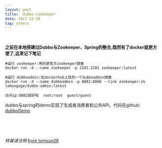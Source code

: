 ```yaml
---
layout: post
title:  dubbo-zookeeper 
date: 2017-12-20
tag: others
---
```


<br>

**之前在本地搭建过Dubbo与Zookeeper、Spring的整合,既然有了docker就更方便了,这里记下笔记**  

````
#运行 zookeeper:用的是官方zookeeper镜像
docker run -d --name zookeeper -p 2181:2181 zookeeper:latest

#运行 dubboadmin:在dockerhub上找的一个dubboadmin镜像
docker run -d --name dubboadmin -p 8082:8080 --link zookeeper:zk lemonguge/dubbo-admin:latest

访问ip:8082就好啦  root/root  guest/guest

````

dubbo与spring的demo实现了生成者消费者和公共API，代码在github: [dubboDemo](https://github.com/tomsun28/dubboDemo)  


<br>
<br>
<br>

*转载请注明* [from tomsun28](http://usthe.com)

